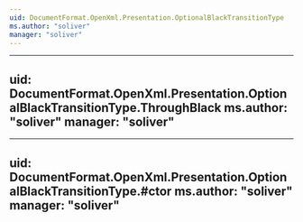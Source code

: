 ```yaml
---
uid: DocumentFormat.OpenXml.Presentation.OptionalBlackTransitionType
ms.author: "soliver"
manager: "soliver"
---
```


---
uid: DocumentFormat.OpenXml.Presentation.OptionalBlackTransitionType.ThroughBlack
ms.author: "soliver"
manager: "soliver"
---

---
uid: DocumentFormat.OpenXml.Presentation.OptionalBlackTransitionType.#ctor
ms.author: "soliver"
manager: "soliver"
---
